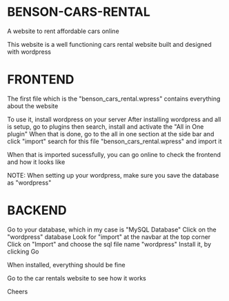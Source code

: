 # BENSON-CARS-RENTAL
A website to rent affordable cars online 

This website is a well functioning cars rental website built and designed with wordpress

# FRONTEND

The first file which is the "benson_cars_rental.wpress" contains everything about the website

To use it, install wordpress on your server
After installing wordpress and all is setup, go to plugins then search, install and activate the "All in One plugin"
When that is done, go to the all in one section at the side bar and click "import" 
search for this file "benson_cars_rental.wpress" and import it

When that is imported sucessfully, you can go online to check the frontend and how it looks like

NOTE: When setting up your wordpress, make sure you save the database as "wordpress"

# BACKEND
Go to your database, which in my case is "MySQL Database"
Click on the "wordpress" database
Look for "import" at the navbar at the top corner
Click on "Import" and choose the sql file name "wordpress"
Install it, by clicking Go

When installed, everything should be fine

Go to the car rentals website to see how it works

Cheers



